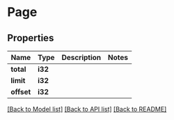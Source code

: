 # Page

## Properties

Name | Type | Description | Notes
------------ | ------------- | ------------- | -------------
**total** | **i32** |  | 
**limit** | **i32** |  | 
**offset** | **i32** |  | 

[[Back to Model list]](../README.md#documentation-for-models) [[Back to API list]](../README.md#documentation-for-api-endpoints) [[Back to README]](../README.md)


